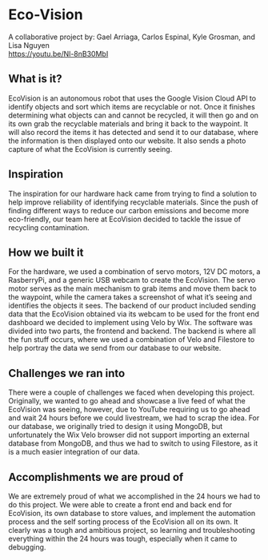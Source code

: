 # Eco-Vision
A collaborative project by: Gael Arriaga, Carlos Espinal, Kyle Grosman, and Lisa Nguyen <br />
https://youtu.be/Nl-8nB30MbI

## What is it?
EcoVision is an autonomous robot that uses the Google Vision Cloud API to identify objects and sort which items are recyclable or not. Once it finishes determining what objects can and cannot be recycled, it will then go and on its own grab the recyclable materials and bring it back to the waypoint. It will also record the items it has detected and send it to our database, where the information is then displayed onto our website. It also sends a photo capture of what the EcoVision is currently seeing.

## Inspiration
The inspiration for our hardware hack came from trying to find a solution to help improve reliability of identifying recyclable materials. Since the push of finding different ways to reduce our carbon emissions and become more eco-friendly, our team here at EcoVision decided to tackle the issue of recycling contamination. 

## How we built it
For the hardware, we used a combination of servo motors, 12V DC motors, a RasberryPi, and a generic USB webcam to create the EcoVision. The servo motor serves as the main mechanism to grab items and move them back to the waypoint, while the camera takes a screenshot of what it’s seeing and identifies the objects it sees. The backend of our product included sending data that the EcoVision obtained via its webcam to be used for the front end dashboard we decided to implement using Velo by Wix. The software was divided into two parts, the frontend and backend. The backend is where all the fun stuff occurs, where we used a combination of Velo and Filestore to help portray the data we send from our database to our website. 

## Challenges we ran into
There were a couple of challenges we faced when developing this project. Originally, we wanted to go ahead and showcase a live feed of what the EcoVision was seeing, however, due to YouTube requiring us to go ahead and wait 24 hours before we could livestream, we had to scrap the idea. For our database, we originally tried to design it using MongoDB, but unfortunately the Wix Velo browser did not support importing an external database from MongoDB, and thus we had to switch to using Filestore, as it is a much easier integration of our data. 

## Accomplishments we are proud of
We are extremely proud of what we accomplished in the 24 hours we had to do this project. We were able to create a front end and back end for EcoVision, its own database to store values, and implement the automation process and the self sorting process of the EcoVision all on its own. It clearly was a tough and ambitious project, so learning and troubleshooting everything within the 24 hours was tough, especially when it came to debugging.

